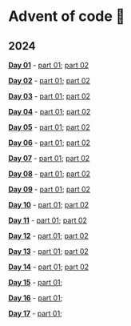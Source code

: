 # Advent of code :evergreen_tree:

## 2024

[**Day 01**](https://adventofcode.com/2024/day/1) - [part 01](https://github.com/lusavova/advent-of-code/blob/main/2024/day01/part01/main.go); [part 02](https://github.com/lusavova/advent-of-code/blob/main/2024/day01/part02/main.go)    

[**Day 02**](https://adventofcode.com/2024/day/2) - [part 01](https://github.com/lusavova/advent-of-code/blob/main/2024/day02/part01/main.go); [part 02](https://github.com/lusavova/advent-of-code/blob/main/2024/day02/part02/main.go)    

[**Day 03**](https://adventofcode.com/2024/day/3) - [part 01](https://github.com/lusavova/advent-of-code/blob/main/2024/day03/part01/main.go); [part 02](https://github.com/lusavova/advent-of-code/blob/main/2024/day03/part02/main.go)    

[**Day 04**](https://adventofcode.com/2024/day/4) - [part 01](https://github.com/lusavova/advent-of-code/blob/main/2024/day04/part01/main.go); [part 02](https://github.com/lusavova/advent-of-code/blob/main/2024/day04/part02/main.go)    

[**Day 05**](https://adventofcode.com/2024/day/5) - [part 01](https://github.com/lusavova/advent-of-code/blob/main/2024/day05/part01/main.go); [part 02](https://github.com/lusavova/advent-of-code/blob/main/2024/day05/part02/main.go)    

[**Day 06**](https://adventofcode.com/2024/day/6) - [part 01](https://github.com/lusavova/advent-of-code/blob/main/2024/day06/part01/main.go); [part 02](https://github.com/lusavova/advent-of-code/blob/main/2024/day06/part02/main.go)    

[**Day 07**](https://adventofcode.com/2024/day/7) - [part 01](https://github.com/lusavova/advent-of-code/blob/main/2024/day07/part01/main.go); [part 02](https://github.com/lusavova/advent-of-code/blob/main/2024/day07/part02/main.go)    

[**Day 08**](https://adventofcode.com/2024/day/8) - [part 01](https://github.com/lusavova/advent-of-code/blob/main/2024/day08/part01/main.go); [part 02](https://github.com/lusavova/advent-of-code/blob/main/2024/day08/part02/main.go)    

[**Day 09**](https://adventofcode.com/2024/day/9) - [part 01](https://github.com/lusavova/advent-of-code/blob/main/2024/day09/part01/main.go); [part 02](https://github.com/lusavova/advent-of-code/blob/main/2024/day09/part02/main.go)    

[**Day 10**](https://adventofcode.com/2024/day/10) - [part 01](https://github.com/lusavova/advent-of-code/blob/main/2024/day10/part01/main.go); [part 02](https://github.com/lusavova/advent-of-code/blob/main/2024/day10/part02/main.go)    

[**Day 11**](https://adventofcode.com/2024/day/11) - [part 01](https://github.com/lusavova/advent-of-code/blob/main/2024/day11/part01/main.go); [part 02](https://github.com/lusavova/advent-of-code/blob/main/2024/day11/part02/main.go)

[**Day 12**](https://adventofcode.com/2024/day/12) - [part 01](https://github.com/lusavova/advent-of-code/blob/main/2024/day12/part01/main.go); [part 02](https://github.com/lusavova/advent-of-code/blob/main/2024/day12/part02/main.go)    

[**Day 13**](https://adventofcode.com/2024/day/13) - [part 01](https://github.com/lusavova/advent-of-code/blob/main/2024/day13/part01/main.go); [part 02](https://github.com/lusavova/advent-of-code/blob/main/2024/day13/part02/main.go)    

[**Day 14**](https://adventofcode.com/2024/day/14) - [part 01](https://github.com/lusavova/advent-of-code/blob/main/2024/day14/part01/main.go); [part 02](https://github.com/lusavova/advent-of-code/blob/main/2024/day14/part02/main.go)    

[**Day 15**](https://adventofcode.com/2024/day/15) - [part 01](https://github.com/lusavova/advent-of-code/blob/main/2024/day15/part01/main.go);         

[**Day 16**](https://adventofcode.com/2024/day/16) - [part 01](https://github.com/lusavova/advent-of-code/blob/main/2024/day16/part01/main.go);        

[**Day 17**](https://adventofcode.com/2024/day/17) - [part 01](https://github.com/lusavova/advent-of-code/blob/main/2024/day17/part01/main.go);        
